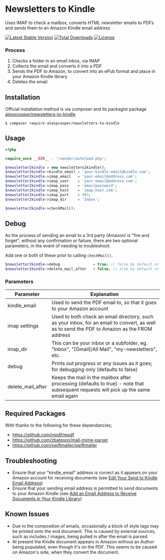 # Newsletters to Kindle
Uses IMAP to check a mailbox, converts HTML newsletter emails to PDFs and sends them to an Amazon Kindle email address

[![Latest Stable Version](https://poser.pugx.org/alexpcooper/newsletters-to-kindle/v/stable)](https://packagist.org/packages/mpdf/mpdf)
[![Total Downloads](https://poser.pugx.org/alexpcooper/newsletters-to-kindle/downloads)](https://packagist.org/packages/mpdf/mpdf)
[![License](https://poser.pugx.org/alexpcooper/newsletters-to-kindle/license)](https://packagist.org/packages/alexpcooper/newsletters-to-kindle)


### Process
1. Checks a folder in an email inbox, via IMAP
2. Collects the email and converts it into a PDF
3. Sends the PDF to Amazon, to convert into an ePub format and place in your Amazon Kindle library
4. Deletes the email


## Installation

Official installation method is via composer and its packagist package [alexpcooper/newsletters-to-kindle](https://packagist.org/packages/alexpcooper/newsletters-to-kindle).

```
$ composer require alexpcooper/newsletters-to-kindle
```


## Usage

```php
<?php

require_once __DIR__ . '/vendor/autoload.php';

$newsletter2kindle = new newsletters2kindle();
$newsletter2kindle->kindle_email = 'your-kindle-email@kindle.com';
$newsletter2kindle->imap_email   = 'your-email@address.com';
$newsletter2kindle->imap_user    = 'your-email@address.com';
$newsletter2kindle->imap_pass    = 'emailpassword';
$newsletter2kindle->imap_host    = 'imap.host.com';
$newsletter2kindle->imap_port    = 993;
$newsletter2kindle->imap_dir     = 'Inbox';

$newsletter2kindle->checkMail();

```

## Debug

As the process of sending an email to a 3rd party (Amazon) is "fire and forget", without any confirmation or failure, there are two optional parameters, in the event of needing to troubleshoot.

Add one or both of these prior to calling `checkMail()`.

```php
$newsletter2kindle->debug               = true; // false by default or when not specified
$newsletter2kindle->delete_mail_after   = false; // true by default or when not specified

```

### Parameters

| Parameter 	| Explanation 	|
|---	|---	|
| kindle_email 	| Used to send the PDF email to, so that it goes to your Amazon account 	|
| imap settings  	| Used to both check an email directory, such as your inbox, for an email to convert, as well as to send the PDF to Amazon as the FROM  address 	|
| imap_dir  	| This can be your inbox or a subfolder, eg. "Inbox", "[Gmail]/All Mail", "my-newsletters", etc.  	|
| debug 	| Prints out progress or any issues as it goes; for debugging only (defaults to false) 	|
| delete_mail_after 	| Keeps the mail in the mailbox after processing (defaults to true) - note that subsequent requests will pick up the same email again 	|


## Required Packages
With thanks to the following for these dependancies;
- https://github.com/mpdf/mpdf
- https://github.com/zbateson/mail-mime-parser
- https://github.com/swiftmailer/swiftmailer


## Troubleshooting
* Ensure that your "kindle_email" address is correct as it appears on your Amazon account for receiving documents (see [Edit Your Send to Kindle Email Address](https://www.amazon.co.uk/gp/help/customer/display.html?ref_=hp_left_v4_sib&nodeId=G7V489F2ZZU9JJGE))
* Ensure that your sending email address is permitted to send documents to your Amazon Kindle (see [Add an Email Address to Receive Documents in Your Kindle Library](https://www.amazon.co.uk/gp/help/customer/display.html?nodeId=GX9XLEVV8G4DB28H))

## Known Issues
- Due to the composition of emails, occasionally a block of style tags may be printed onto the end document. This is caused by external sources, such as includes / images, being pulled in after the email is parsed.
- At present the Kindle document appears in Amazon without an Author being populated, even though it's on the PDF. This seems to be caused on Amazon's side, when they convert the document.
